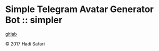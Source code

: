 # Simple Telegram Avatar Generator Bot :: simpler

[gitlab](https://gitlab.com/hadi_sfr/)

&copy; 2017 Hadi Safari